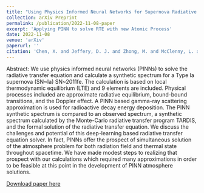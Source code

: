 ```yaml
---
title: "Using Physics Informed Neural Networks for Supernova Radiative Transfer Simulation"
collection: arXiv Preprint
permalink: /publication/2022-11-08-paper
excerpt: 'Applying PINN to solve RTE with new Atomic Process'
date: 2022-11-08
venue: 'arXiv'
paperurl: ''
citation: 'Chen, X. and Jeffery, D. J. and Zhong, M. and McClenny, L. and Braga-Neto, U. and Wang L. (2022). &quot;Using Physics Informed Neural Networks for Supernova Radiative Transfer Simulation.&quot; <i>arXiv 2022</i>.'
---
```

Abstract: We use physics informed neural networks (PINNs) to solve the radiative transfer equation and calculate a synthetic spectrum for a Type Ia supernova (SN~Ia) SN~2011fe.  The calculation is based on local thermodynamic equilibrium (LTE) and 9 elements are included. Physical processes included are approximate radiative equilibrium, bound-bound transitions, and the Doppler effect. A PINN based gamma-ray scattering approximation is used for radioactive decay energy deposition. The PINN synthetic spectrum is compared to an observed spectrum, a synthetic spectrum calculated by the Monte-Carlo radiative transfer program TARDIS, and the formal solution of the radiative transfer equation. We discuss the challenges and potential of this deep-learning based radiative transfer equation solver. In fact, PINNs offer the prospect of simultaneous solution of the atmosphere problem for both radiation field and thermal state throughout spacetime.  We have made modest steps to realizing that prospect with our calculations which required many approximations in order to be feasible at this point in the development of PINN atmosphere solutions. 

[Download paper here](https://arxiv.org/abs/2211.05219)
